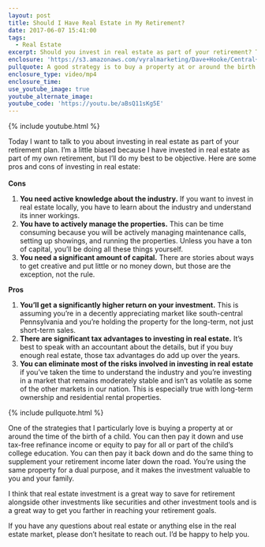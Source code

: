 ```yaml
---
layout: post
title: Should I Have Real Estate in My Retirement?
date: 2017-06-07 15:41:00
tags:
  - Real Estate
excerpt: Should you invest in real estate as part of your retirement? Today I’ve listed some pros and cons to help you decide if this is right for you.
enclosure: 'https://s3.amazonaws.com/vyralmarketing/Dave+Hooke/Central+PA+Real+Estate+Agent-+Should+You+Invest+in+Real+Estate%253F.mp4'
pullquote: A good strategy is to buy a property at or around the birth of a child.
enclosure_type: video/mp4
enclosure_time:
use_youtube_image: true
youtube_alternate_image:
youtube_code: 'https://youtu.be/aBsQ11sKg5E'
---
```



{% include youtube.html %}

Today I want to talk to you about investing in real estate as part of your retirement plan. I’m a little biased because I have invested in real estate as part of my own retirement, but I’ll do my best to be objective. Here are some pros and cons of investing in real estate:
<br>
<br>**Cons**

1. **You need active knowledge about the industry.** If you want to invest in real estate locally, you have to learn about the industry and understand its inner workings.
2. **You have to actively manage the properties.** This can be time consuming because you will be actively managing maintenance calls, setting up showings, and running the properties. Unless you have a ton of capital, you’ll be doing all these things yourself.
3. **You need a significant amount of capital.** There are stories about ways to get creative and put little or no money down, but those are the exception, not the rule.

**Pros**

1. **You’ll get a significantly higher return on your investment.** This is assuming you’re in a decently appreciating market like south-central Pennsylvania and you’re holding the property for the long-term, not just short-term sales.
2. **There are significant tax advantages to investing in real estate.** It’s best to speak with an accountant about the details, but if you buy enough real estate, those tax advantages do add up over the years.
3. **You can eliminate most of the risks involved in investing in real estate** if you’ve taken the time to understand the industry and you’re investing in a market that remains moderately stable and isn’t as volatile as some of the other markets in our nation. This is especially true with long-term ownership and residential rental properties.

{% include pullquote.html %}

One of the strategies that I particularly love is buying a property at or around the time of the birth of a child. You can then pay it down and use tax-free refinance income or equity to pay for all or part of the child’s college education. You can then pay it back down and do the same thing to supplement your retirement income later down the road. You’re using the same property for a dual purpose, and it makes the investment valuable to you and your family.

I think that real estate investment is a great way to save for retirement alongside other investments like securities and other investment tools and is a great way to get you farther in reaching your retirement goals.

If you have any questions about real estate or anything else in the real estate market, please don’t hesitate to reach out. I’d be happy to help you.